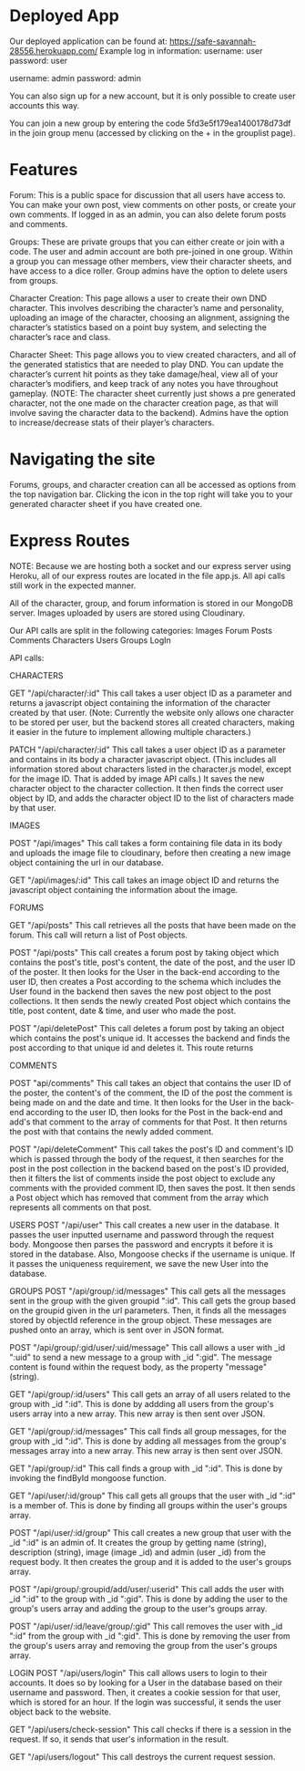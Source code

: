 # Deployed App
Our deployed application can be found at: https://safe-savannah-28556.herokuapp.com/
Example log in information: 
username: user
password: user

username: admin
password: admin

You can also sign up for a new account, but it is only possible to create user accounts this way. 

You can join a new group by entering the code 5fd3e5f179ea1400178d73df in the join group menu (accessed by clicking on the + in the grouplist page).


# Features

Forum: This is a public space for discussion that all users have access to. You can make your own post, view comments on other posts, or create your own comments. If logged in as an admin, you can also delete forum posts and comments. 

Groups: These are private groups that you can either create or join with a code. The user and admin account are both pre-joined in one group. Within a group you can message other members, view their character sheets, and have access to a dice roller. Group admins have the option to delete users from groups.

Character Creation: This page allows a user to create their own DND character. This involves describing the character’s name and personality, uploading an image of the character, choosing an alignment, assigning the character’s statistics based on a point buy system, and selecting the character’s race and class. 

Character Sheet: This page allows you to view created characters, and all of the generated statistics that are needed to play DND. You can update the character’s current hit points as they take damage/heal, view all of your character’s modifiers, and keep track of any notes you have throughout gameplay.  (NOTE: The character sheet currently just shows a pre generated character, not the one made on the character creation page, as that will involve saving the character data to the backend). Admins have the option to increase/decrease stats of their player’s characters. 

# Navigating the site

Forums, groups, and character creation can all be accessed as options from the top navigation bar. Clicking the icon in the top right will take you to your generated character sheet if you have created one. 

# Express Routes 

NOTE: Because we are hosting both a socket and our express server using Heroku, all of our express routes are located in the file app.js. All api calls still work in the expected manner. 

All of the character, group, and forum information is stored in our MongoDB server. Images uploaded by users are stored using Cloudinary. 

Our API calls are split in the following categories: 
Images
Forum Posts
Comments
Characters
Users
Groups
LogIn

API calls: 

CHARACTERS

GET "/api/character/:id"
This call takes a user object ID as a parameter and returns a javascript object containing the information of the character created by that user. (Note: Currently the website only allows one character to be stored per user, but the backend stores all created characters, making it easier in the future to implement allowing multiple characters.)

PATCH "/api/character/:id" 
This call takes a user object ID as a parameter and contains in its body a character javascript object. (This includes all information stored about characters listed in the character.js model, except for the image ID. That is added by image API calls.) It saves the new character object to the character collection. It then finds the correct user object by ID, and adds the character object ID to the list of characters made by that user. 

IMAGES 

POST "/api/images" 
This call takes a form containing file data in its body and uploads the image file to cloudinary, before then creating a new image object containing the url in our database. 

GET "/api/images/:id" 
This call takes an image object ID and returns the javascript object containing the information about the image. 

FORUMS

GET "/api/posts"
This call retrieves all the posts that have been made on the forum. This call will return a list of Post objects.

POST "/api/posts"
This call creates a forum post by taking object which contains the post's title, post's content, the date of the post, and the user ID of the poster. It then looks for the User in the back-end according to the user ID, then creates a Post according to the schema which includes the User found in the backend then saves the new post object to the post collections. It then sends the newly created Post object which contains the title, post content, date & time, and user who made the post.

POST "/api/deletePost"
This call deletes a forum post by taking an object which contains the post's unique id. It accesses the backend and finds the post according to that unique id and deletes it. This route returns 

COMMENTS

POST "api/comments"
This call takes an object that contains the user ID of the poster, the content's of the comment, the ID of the post the comment is being made on and the date and time. It then looks for the User in the back-end according to the user ID, then looks for the Post in the back-end and add's that comment to the array of comments for that Post. It then returns the post with that contains the newly added comment.

POST "/api/deleteComment"
This call takes the post's ID and comment's ID which is passed through the body of the request, it then searches for the post in the post collection in the backend based on the post's ID provided, then it filters the list of comments inside the post object to exclude any comments with the provided comment ID, then saves the post. It then sends a Post object which has removed that comment from the array which represents all comments on that post.

USERS
POST "/api/user"
This call creates a new user in the database. It passes the user inputted username and password through the request body. Mongoose then parses the password and encrypts it before it is stored in the database. Also, Mongoose checks if the username is unique. If it passes the uniqueness requirement, we save the new User into the database.

GROUPS
POST "/api/group/:id/messages"
This call gets all the messages sent in the group with the given groupid ":id". This call gets the group based on the groupid given in the url parameters. Then, it finds all the messages stored by objectId reference in the group object. These messages are pushed onto an array, which is sent over in JSON format.

POST "/api/group/:gid/user/:uid/message"
This call allows a user with _id ":uid" to send a new message to a group with _id ":gid". The message content is found within the request body, as the property "message" (string). 

GET "/api/group/:id/users"
This call gets an array of all users related to the group with _id ":id". This is done by addding all users from the group's users array into a new array. This new array is then sent over JSON.

GET "/api/group/:id/messages"
This call finds all group messages, for the group with _id ":id". This is done by adding all messages from the group's messages array into a new array. This new array is then sent over JSON.

GET "/api/group/:id"
This call finds a group with _id ":id". This is done by invoking the findById mongoose function. 

GET "/api/user/:id/group"
This call gets all groups that the user with _id ":id" is a member of. This is done by finding all groups within the user's groups array. 

POST "/api/user/:id/group"
This call creates a new group that user with the _id ":id" is an admin of. It creates the group by getting name (string), description (string), image (image _id) and admin (user _id) from the request body. It then creates the group and it is added to the user's groups array.

POST "/api/group/:groupid/add/user/:userid"
This call adds the user with _id ":id" to the group with _id ":gid". This is done by adding the user to the group's users array and adding the group to the user's groups array. 

POST "/api/user/:id/leave/group/:gid"
This call removes the user with _id ":id" from the group with _id ":gid". This is done by removing the user from the group's users array and removing the group from the user's groups array. 



LOGIN
POST "/api/users/login"
This call allows users to login to their accounts. It does so by looking for a User in the database based on their username and password. Then, it creates a cookie session for that user, which is stored for an hour. If the login was successful, it sends the user object back to the website.

GET "/api/users/check-session"
This call checks if there is a session in the request. If so, it sends that user's information in the result.

GET "/api/users/logout"
This call destroys the current request session.
